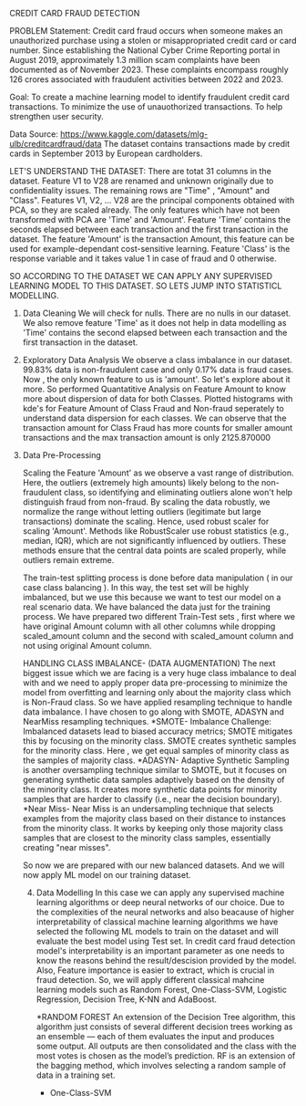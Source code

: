 CREDIT CARD FRAUD DETECTION

PROBLEM Statement:
Credit card fraud occurs when someone makes an unauthorized purchase using a stolen or misappropriated credit card or card number.
Since establishing the National Cyber Crime Reporting portal in August 2019, approximately 1.3 million scam complaints have been documented as of November 2023. These complaints encompass roughly 126 crores associated with fraudulent activities between 2022 and 2023. 

Goal: To create a machine learning model to identify fraudulent credit card transactions.
      To minimize the use of unauothorized transactions.
      To help strengthen user security.

Data Source:
https://www.kaggle.com/datasets/mlg-ulb/creditcardfraud/data
The dataset contains transactions made by credit cards in September 2013 by European cardholders.

LET'S UNDERSTAND THE DATASET:
There are totat 31 columns in the dataset. Feature V1 to V28 are renamed and unknown originally due to confidentiality issues. The remaining rows are "Time" , "Amount" and "Class".
Features V1, V2, … V28 are the principal components obtained with PCA, so they are scaled already. The only features which have not been transformed with PCA are 'Time' and 'Amount'. Feature 'Time' contains the seconds elapsed between each transaction and the first transaction in the dataset. The feature 'Amount' is the transaction Amount, this feature can be used for example-dependant cost-sensitive learning.
Feature 'Class' is the response variable and it takes value 1 in case of fraud and 0 otherwise.

SO ACCORDING TO THE DATASET WE CAN APPLY ANY SUPERVISED LEARNING MODEL TO THIS DATASET. SO LETS JUMP INTO STATISTICL MODELLING.

1. Data Cleaning
   We will check for nulls. There are no nulls in our dataset.
   We also remove feature 'Time' as it does not help in data modelling as 'Time' contains the second elapsed between each transaction and the first transaction in the dataset.

2. Exploratory Data Analysis
    We observe a class imbalance in our dataset. 99.83% data is non-fraudulent case and only 0.17% data is fraud cases.
    Now , the only known feature to us is 'amount'. So let's explore about it more. So performed Quantatitive Analysis on Feature Amount to know more about dispersion of data for both 
    Classes. Plotted histograms with kde's for Feature Amount of Class Fraud and Non-fraud seperately to understand data dispersion for each classes.  We can observe that the transaction 
    amount for Class Fraud has more counts for smaller amount transactions and the max transaction amount is only 2125.870000

3. Data Pre-Processing
   
   Scaling the Feature 'Amount' as we observe a vast range of distribution. Here, the outliers (extremely high amounts) likely belong to the non-fraudulent class, so identifying and 
   eliminating outliers alone won't help distinguish fraud from non-fraud. By scaling the data robustly, we normalize the range without letting outliers (legitimate but large 
   transactions) dominate the scaling. Hence, used robust scaler for scaling 'Amount'. Methods like RobustScaler use robust statistics (e.g., median, IQR), which are not significantly 
   influenced by outliers. These methods ensure that the central data points are scaled properly, while outliers remain extreme.
  
   The train-test splitting process is done before data manipulation ( in our case class balancing ). In this way, the test set will be highly imbalanced, but we use this because we want 
   to test our model on a real scenario data. We have balanced the data just for the training process.
   We have prepared two different Train-Test sets , first where we have original Amount column with all other columns while dropping scaled_amount column and the second with 
   scaled_amount column and not using original Amount column.

   
   HANDLING CLASS IMBALANCE- (DATA AUGMENTATION)
   The next biggest issue which we are facing is a very huge class imbalance to deal with and we need to apply proper data pre-processing to minimize the model from overfitting and 
   learning only about the majority class which is Non-Fraud class.
   So we have applied resampling technique to handle data imbalance. I have chosen to go along with SMOTE, ADASYN and NearMiss resampling techniques.
    *SMOTE- Imbalance Challenge: Imbalanced datasets lead to biased accuracy metrics; SMOTE mitigates this by focusing on the minority class. SMOTE creates synthetic samples for the 
   minority class. Here , we get equal samples of minority class as the samples of majority class.
    *ADASYN- Adaptive Synthetic Sampling is another oversampling technique similar to SMOTE, but it focuses on generating synthetic data samples adaptively based on the density of the 
   minority class. It creates more synthetic data points for minority samples that are harder to classify (i.e., near the decision boundary).
    *Near Miss- Near Miss is an undersampling technique that selects examples from the majority class based on their distance to instances from the minority class. It works by keeping 
   only those majority class samples that are closest to the minority class samples, essentially creating "near misses".
   
   So now we are prepared with our new balanced datasets. And we will now apply ML model on our training dataset.


   4. Data Modelling
      In this case we can apply any supervised machine learning algorithms or deep neural networks of our choice. Due to the complexities of the neural networks and also beacause of 
      higher interpretability of classical machine learning algorithms we have selected the following ML models to train on the dataset and will evaluate the best model using Test set.
      In credit card fraud detection model's interpretability is an important parameter as one needs to know the reasons behind the result/descision provided by the model. Also, Feature 
      importance is easier to extract, which is crucial in fraud detection. So, we will apply different classical mahcine learning models such as Random Forest, One-Class-SVM, Logistic 
      Regression, Decision Tree, K-NN and AdaBoost.

      *RANDOM FOREST
       An extension of the Decision Tree algorithm, this algorithm just consists of several different decision trees working as an ensemble — each of them evaluates the input and 
       produces some output. All outputs are then consolidated and the class with the most votes is chosen as the model’s prediction. RF is an extension of the bagging method, which 
       involves selecting a random sample of data in a training set.
      * One-Class-SVM
        

      

      

      
   
   


   

